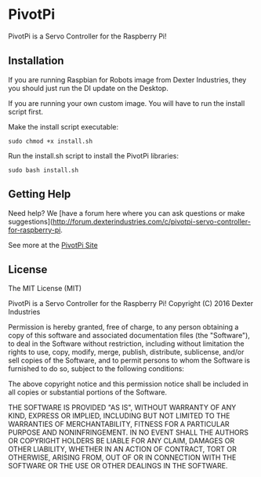 # PivotPi
PivotPi is a Servo Controller for the Raspberry Pi!

## Installation
If you are running Raspbian for Robots image from Dexter Industries, they you should just run the DI update on the Desktop.

If you are running your own custom image. You will have to run the install script first.

Make the install script executable:

`sudo chmod +x install.sh`

Run the install.sh script to install the PivotPi libraries:

`sudo bash install.sh`

## Getting Help
Need help? We [have a forum here where you can ask questions or make suggestions](http://forum.dexterindustries.com/c/pivotpi-servo-controller-for-raspberry-pi.

See more at the [PivotPi Site](https://www.dexterindustries.com/pivotpi/)

## License

The MIT License (MIT)

PivotPi is a Servo Controller for the Raspberry Pi!
Copyright (C) 2016  Dexter Industries

Permission is hereby granted, free of charge, to any person obtaining a copy
of this software and associated documentation files (the "Software"), to deal
in the Software without restriction, including without limitation the rights
to use, copy, modify, merge, publish, distribute, sublicense, and/or sell
copies of the Software, and to permit persons to whom the Software is
furnished to do so, subject to the following conditions:

The above copyright notice and this permission notice shall be included in
all copies or substantial portions of the Software.

THE SOFTWARE IS PROVIDED "AS IS", WITHOUT WARRANTY OF ANY KIND, EXPRESS OR
IMPLIED, INCLUDING BUT NOT LIMITED TO THE WARRANTIES OF MERCHANTABILITY,
FITNESS FOR A PARTICULAR PURPOSE AND NONINFRINGEMENT. IN NO EVENT SHALL THE
AUTHORS OR COPYRIGHT HOLDERS BE LIABLE FOR ANY CLAIM, DAMAGES OR OTHER
LIABILITY, WHETHER IN AN ACTION OF CONTRACT, TORT OR OTHERWISE, ARISING FROM,
OUT OF OR IN CONNECTION WITH THE SOFTWARE OR THE USE OR OTHER DEALINGS IN
THE SOFTWARE.

